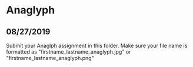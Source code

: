 # Anaglyph
## 08/27/2019

Submit your Anaglph assignment in this folder. Make sure your file name is formatted as "firstname_lastname_anaglyph.jpg" or "firstname_lastname_anaglyph.png"
